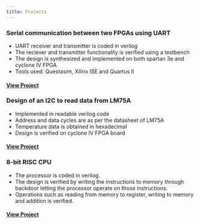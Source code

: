 ```yaml
---
title: Projects
---
```


### Serial communication between two FPGAs using UART
* UART receiver and transmitter is coded in verilog
* The reciever and transmitter functionality is verified using a testbench
* The design is synthesized and implemented on both spartan 3e and cyclone IV FPGA
* Tools used: Questasim, Xilinx ISE and Quartus II                              
#### [View Project](/serialfpga.html)

### Design of an I2C to read data from LM75A
* Implemented  in  readable verilog code
* Address and data cycles are as per the datasheet of LM75A
* Temperature data is obtained in hexadecimal
* Design is verified on cyclone IV FPGA board                                     
#### [View Project](/i2cread.html)

### 8-bit RISC CPU
* The processor is coded in verilog.
* The design is verified by writing the instructions to memory through backdoor letting the processor operate on those instructions.
* Operations such as reading from memory to register, writing to memory and addition is verified. 
#### [View Project](/prorisc.html)


 
